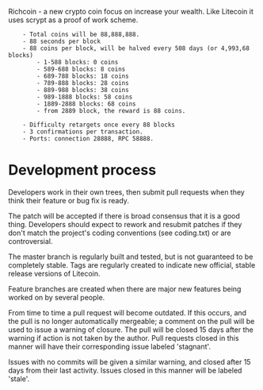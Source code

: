 Richcoin - a new crypto coin focus on increase your wealth. Like Litecoin it uses scrypt as a proof of work scheme.

        - Total coins will be 88,888,888.
        - 88 seconds per block 
		- 88 coins per block, will be halved every 508 days (or 4,993,68 blocks)
			- 1-588 blocks: 0 coins
			- 589-688 blocks: 8 coins
			- 689-788 blocks: 18 coins
			- 789-888 blocks: 28 coins
			- 889-988 blocks: 38 coins
			- 989-1888 blocks: 58 coins
			- 1889-2888 blocks: 68 coins
			- from 2889 block, the reward is 88 coins.
			
        - Difficulty retargets once every 88 blocks
		- 3 confirmations per transaction.
        - Ports: connection 28888, RPC 58888.

Development process
===================

Developers work in their own trees, then submit pull requests when
they think their feature or bug fix is ready.

The patch will be accepted if there is broad consensus that it is a
good thing.  Developers should expect to rework and resubmit patches
if they don't match the project's coding conventions (see coding.txt)
or are controversial.

The master branch is regularly built and tested, but is not guaranteed
to be completely stable. Tags are regularly created to indicate new
official, stable release versions of Litecoin.

Feature branches are created when there are major new features being
worked on by several people.

From time to time a pull request will become outdated. If this occurs, and
the pull is no longer automatically mergeable; a comment on the pull will
be used to issue a warning of closure. The pull will be closed 15 days
after the warning if action is not taken by the author. Pull requests closed
in this manner will have their corresponding issue labeled 'stagnant'.

Issues with no commits will be given a similar warning, and closed after
15 days from their last activity. Issues closed in this manner will be 
labeled 'stale'. 
